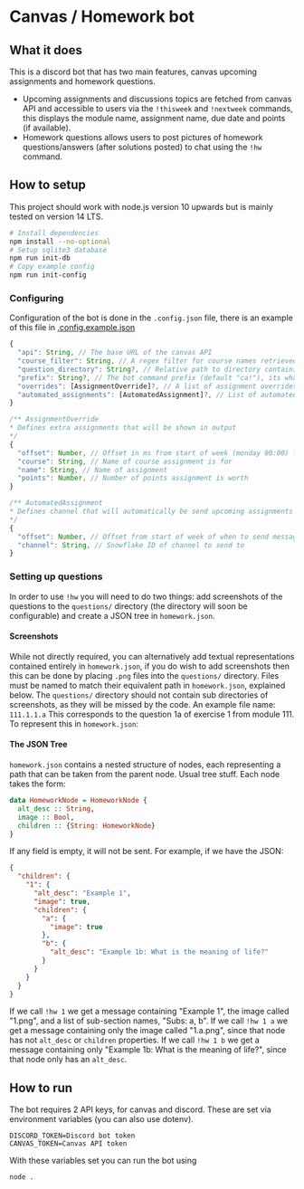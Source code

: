 # Canvas / Homework bot

## What it does
This is a discord bot that has two main features, canvas upcoming assignments and homework questions.
- Upcoming assignments and discussions topics are fetched from canvas API and accessible to users via the `!thisweek` and `!nextweek` commands, this displays the module name, assignment name, due date and points (if available).
- Homework questions allows users to post pictures of homework questions/answers (after solutions posted) to chat using the `!hw` command.

## How to setup
This project should work with node.js version 10 upwards but is mainly tested on version 14 LTS.

```bash
# Install dependencies
npm install --no-optional
# Setup sqlite3 database
npm run init-db
# Copy example config
npm run init-config
```

### Configuring
Configuration of the bot is done in the `.config.json` file, there is an example of this file in [.config.example.json](./.config.example.json)
```javascript
{
  "api": String, // The base URL of the canvas API
  "course_filter": String, // A regex filter for course names retrieved from /courses
  "question_directory": String?, // Relative path to directory containing questions
  "prefix": String?, // The bot command prefix (default "ca!"), its what is put before commands e.g. "ca!help"
  "overrides": [AssignmentOverride]?, // A list of assignment overrides
  "automated_assignments": [AutomatedAssignment]?, // List of automated assignment channels
}
```
```javascript
/** AssignmentOverride
* Defines extra assignments that will be shown in output
*/
{
  "offset": Number, // Offset in ms from start of week (monday 00:00) for when assignment is due (ms)
  "course": String, // Name of course assignment is for
  "name": String, // Name of assignment
  "points": Number, // Number of points assignment is worth
}
```
```javascript
/** AutomatedAssignment
* Defines channel that will automatically be send upcoming assignments
*/
{
  "offset": Number, // Offset from start of week of when to send message (ms)
  "channel": String, // Snowflake ID of channel to send to
}
```

### Setting up questions
In order to use `!hw` you will need to do two things: add screenshots of the questions to the `questions/` directory (the directory will soon be configurable) and create a JSON tree in `homework.json`.

#### Screenshots
While not directly required, you can alternatively add textual representations contained entirely in `homework.json`, if you do wish to add screenshots then this can be done by placing `.png` files into the `questions/` directory. Files must be named to match their equivalent path in `homework.json`, explained below. The `questions/` directory should not contain sub directories of screenshots, as they will be missed by the code. An example file name:
`111.1.1.a`
This corresponds to the question 1a of exercise 1 from module 111. To represent this in `homework.json`:

#### The JSON Tree
`homework.json` contains a nested structure of nodes, each representing a path that can be taken from the parent node. Usual tree stuff. Each node takes the form:
```haskell
data HomeworkNode = HomeworkNode {
  alt_desc :: String,
  image :: Bool,
  children :: {String: HomeworkNode}
}
```
If any field is empty, it will not be sent. For example, if we have the JSON: 
```json
{
  "children": {
    "1": {
      "alt_desc": "Example 1",
      "image": true,
      "children": {
        "a": {
          "image": true
        },
        "b": {
          "alt_desc": "Example 1b: What is the meaning of life?"
        }
      }
    }
  }
}
 ```
If we call `!hw 1` we get a message containing "Example 1", the image called "1.png", and a list of sub-section names, "Subs: a, b".
If we call `!hw 1 a` we get a message containing only the image called "1.a.png", since that node has not `alt_desc` or `children` properties.
If we call `!hw 1 b` we get a message containing only "Example 1b: What is the meaning of life?", since that node only has an `alt_desc`.

## How to run
The bot requires 2 API keys, for canvas and discord. These are set via environment variables (you can also use dotenv).
```
DISCORD_TOKEN=Discord bot token
CANVAS_TOKEN=Canvas API token
```
With these variables set you can run the bot using
```bash
node .
```
